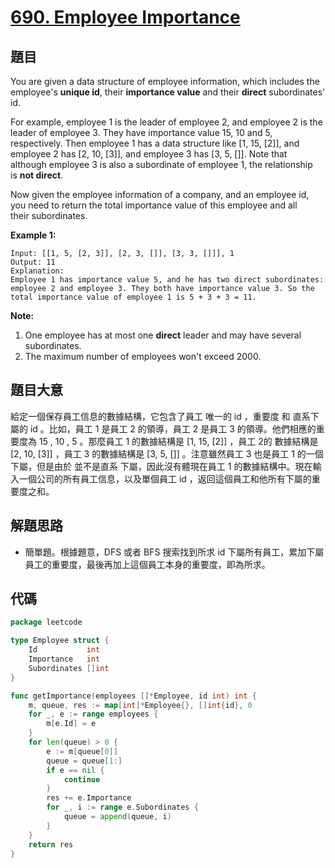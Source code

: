 # [690. Employee Importance](https://leetcode.com/problems/employee-importance/)

## 題目

You are given a data structure of employee information, which includes the employee's **unique id**, their **importance value** and their **direct** subordinates' id.

For example, employee 1 is the leader of employee 2, and employee 2 is the leader of employee 3. They have importance value 15, 10 and 5, respectively. Then employee 1 has a data structure like [1, 15, [2]], and employee 2 has [2, 10, [3]], and employee 3 has [3, 5, []]. Note that although employee 3 is also a subordinate of employee 1, the relationship is **not direct**.

Now given the employee information of a company, and an employee id, you need to return the total importance value of this employee and all their subordinates.

**Example 1:**

```
Input: [[1, 5, [2, 3]], [2, 3, []], [3, 3, []]], 1
Output: 11
Explanation:
Employee 1 has importance value 5, and he has two direct subordinates: employee 2 and employee 3. They both have importance value 3. So the total importance value of employee 1 is 5 + 3 + 3 = 11.
```

**Note:**

1. One employee has at most one **direct** leader and may have several subordinates.
2. The maximum number of employees won't exceed 2000.

## 題目大意

給定一個保存員工信息的數據結構，它包含了員工 唯一的 id ，重要度 和 直系下屬的 id 。比如，員工 1 是員工 2 的領導，員工 2 是員工 3 的領導。他們相應的重要度為 15 , 10 , 5 。那麼員工 1 的數據結構是 [1, 15, [2]] ，員工 2的 數據結構是 [2, 10, [3]] ，員工 3 的數據結構是 [3, 5, []] 。注意雖然員工 3 也是員工 1 的一個下屬，但是由於 並不是直系 下屬，因此沒有體現在員工 1 的數據結構中。現在輸入一個公司的所有員工信息，以及單個員工 id ，返回這個員工和他所有下屬的重要度之和。

## 解題思路

- 簡單題。根據題意，DFS 或者 BFS 搜索找到所求 id 下屬所有員工，累加下屬員工的重要度，最後再加上這個員工本身的重要度，即為所求。

## 代碼

```go
package leetcode

type Employee struct {
	Id           int
	Importance   int
	Subordinates []int
}

func getImportance(employees []*Employee, id int) int {
	m, queue, res := map[int]*Employee{}, []int{id}, 0
	for _, e := range employees {
		m[e.Id] = e
	}
	for len(queue) > 0 {
		e := m[queue[0]]
		queue = queue[1:]
		if e == nil {
			continue
		}
		res += e.Importance
		for _, i := range e.Subordinates {
			queue = append(queue, i)
		}
	}
	return res
}
```